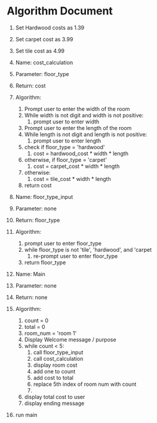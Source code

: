 # Algorithm Document
1. Set Hardwood costs as 1.39
2. Set carpet cost as 3.99
3. Set tile cost as 4.99

4. Name: cost_calculation 
5. Parameter: floor_type
6. Return: cost
7. Algorithm: 
   1. Prompt user to enter the width of the room
   2. While width is not digit and width is not positive: 
      1. prompt user to enter width
   3. Prompt user to enter the length of the room 
   4. While length is not digit and length is not positive: 
      1. prompt user to enter length
   5. check if floor_type = 'hardwood'
      1. cost = hardwood_cost * width * length
   6. otherwise, if floor_type = 'carpet'
      1. cost = carpet_cost * width * length
   7. otherwise:
      1. cost = tile_cost * width * length
   8. return cost

8. Name: floor_type_input
9. Parameter: none
10. Return: floor_type
11. Algorithm:
    1. prompt user to enter floor_type
    2. while floor_type is not 'tile', 'hardwood', and 'carpet
       1. re-prompt user to enter floor_type
    3. return floor_type

12. Name: Main
13. Parameter: none
14. Return: none
15. Algorithm:
    1. count = 0
    2. total = 0
    3. room_num = 'room 1'
    4. Display Welcome message / purpose
    5. while count < 5:
       1. call floor_type_input 
       2. call cost_calculation 
       3. display room cost
       4. add one to count 
       5. add cost to total
       6. replace 5th index of room num with count
       7. 
    6. display total cost to user 
    7. display ending message

16. run main



   